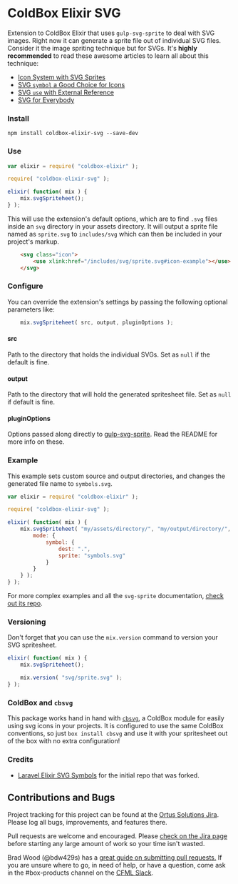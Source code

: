 # ColdBox Elixir SVG

Extension to ColdBox Elixir that uses `gulp-svg-sprite` to deal with SVG images.
Right now it can generate a sprite file out of individual SVG files. Consider it the image spriting technique but for SVGs. It's **highly recommended** to read these awesome articles to learn  all about this technique:

* [Icon System with SVG Sprites](http://css-tricks.com/svg-sprites-use-better-icon-fonts/)
* [SVG `symbol` a Good Choice for Icons](http://css-tricks.com/svg-symbol-good-choice-icons/)
* [SVG `use` with External Reference](https://css-tricks.com/svg-use-with-external-reference-take-2/)
* [SVG for Everybody](https://github.com/jonathantneal/svg4everybody)

### Install

```
npm install coldbox-elixir-svg --save-dev
```

### Use

```javascript
var elixir = require( "coldbox-elixir" );

require( "coldbox-elixir-svg" );

elixir( function( mix ) {
    mix.svgSpriteheet();
} );
```

This will use the extension's default options, which are to find `.svg` files inside an `svg` directory in your assets directory. It will output a sprite file named as `sprite.svg` to `includes/svg` which can then be included in your project's markup.

```html
    <svg class="icon">
        <use xlink:href="/includes/svg/sprite.svg#icon-example"></use>
    </svg>
```

### Configure

You can override the extension's settings by passing the following optional parameters like:

```javascript
    mix.svgSpriteheet( src, output, pluginOptions );
```

#### src

Path to the directory that holds the individual SVGs. Set as `null` if the default is fine.

#### output

Path to the directory that will hold the generated spritesheet file. Set as `null` if default is fine.

#### pluginOptions

Options passed along directly to [gulp-svg-sprite](https://github.com/jkphl/gulp-svg-sprite). Read the README for more info on these.

### Example

This example sets custom source and output directories, and changes the generated file name to `symbols.svg`.

```javascript
var elixir = require( "coldbox-elixir" );

require( "coldbox-elixir-svg" );

elixir( function( mix ) {
    mix.svgSpriteheet( "my/assets/directory/", "my/output/directory/", {
        mode: {
            symbol: {
                dest: ".",
                sprite: "symbols.svg"
            }
        }
    } );
} );
```

For more complex examples and all the `svg-sprite` documentation, [check out its repo](https://github.com/jkphl/svg-sprite).

### Versioning

Don't forget that you can use the `mix.version` command to version your SVG spritesheet.

```javascript
elixir( function( mix ) {
    mix.svgSpriteheet();

    mix.version( "svg/sprite.svg" );
} );
```

### ColdBox and `cbsvg`

This package works hand in hand with [`cbsvg`](https://github.com/elpete/cbsvg), a ColdBox module for easily using svg icons in your projects.  It is configured to use the same ColdBox conventions, so just `box install cbsvg` and use it with your spritesheet out of the box with no extra configuration!

### Credits

* [Laravel Elixir SVG Symbols](https://github.com/waldemarfm/laravel-elixir-svg-symbols) for the initial repo that was forked.

## Contributions and Bugs

Project tracking for this project can be found at the [Ortus Solutions Jira](https://ortussolutions.atlassian.net/projects/ELIXIR/summary).  Please log all bugs, improvements, and features there.

Pull requests are welcome and encouraged.  Please [check on the Jira page](https://ortussolutions.atlassian.net/projects/ELIXIR/issues/?filter=allissues) before starting any large amount of work so your time isn't wasted.

Brad Wood (@bdw429s) has a [great guide on submitting pull requests.](https://www.ortussolutions.com/blog/submit-your-first-pull-request-to-an-open-source-project)  If you are unsure where to go, in need of help, or have a question, come ask in the #box-products channel on the [CFML Slack](http://cfml-slack.herokuapp.com/).
